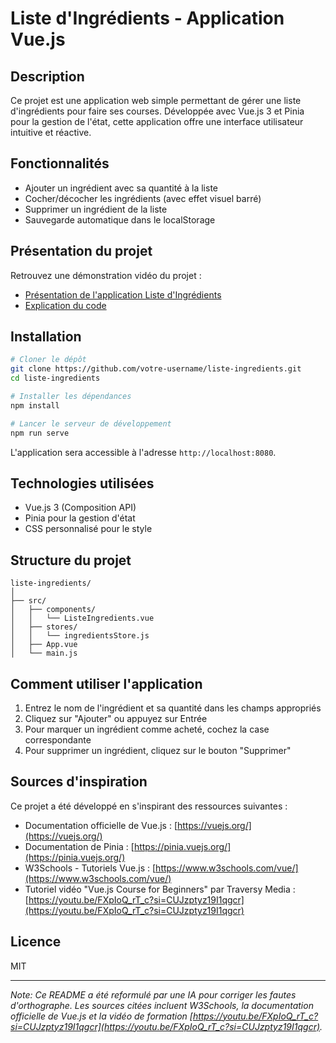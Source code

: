 # Liste d'Ingrédients - Application Vue.js

## Description

Ce projet est une application web simple permettant de gérer une liste d'ingrédients pour faire ses courses. Développée avec Vue.js 3 et Pinia pour la gestion de l'état, cette application offre une interface utilisateur intuitive et réactive.

## Fonctionnalités

- Ajouter un ingrédient avec sa quantité à la liste
- Cocher/décocher les ingrédients (avec effet visuel barré)
- Supprimer un ingrédient de la liste
- Sauvegarde automatique dans le localStorage

## Présentation du projet

Retrouvez une démonstration vidéo du projet :
- [Présentation de l'application Liste d'Ingrédients](https://youtu.be/ld9a0WDdGhs)
- [Explication du code](https://youtu.be/9xiZvhqtJZs)

## Installation

```bash
# Cloner le dépôt
git clone https://github.com/votre-username/liste-ingredients.git
cd liste-ingredients

# Installer les dépendances
npm install

# Lancer le serveur de développement
npm run serve
```

L'application sera accessible à l'adresse `http://localhost:8080`.

## Technologies utilisées

- Vue.js 3 (Composition API)
- Pinia pour la gestion d'état
- CSS personnalisé pour le style

## Structure du projet

```
liste-ingredients/
│
├── src/
│   ├── components/
│   │   └── ListeIngredients.vue
│   ├── stores/
│   │   └── ingredientsStore.js
│   ├── App.vue
│   └── main.js
```

## Comment utiliser l'application

1. Entrez le nom de l'ingrédient et sa quantité dans les champs appropriés
2. Cliquez sur "Ajouter" ou appuyez sur Entrée
3. Pour marquer un ingrédient comme acheté, cochez la case correspondante
4. Pour supprimer un ingrédient, cliquez sur le bouton "Supprimer"

## Sources d'inspiration

Ce projet a été développé en s'inspirant des ressources suivantes :
- Documentation officielle de Vue.js : [https://vuejs.org/](https://vuejs.org/)
- Documentation de Pinia : [https://pinia.vuejs.org/](https://pinia.vuejs.org/)
- W3Schools - Tutoriels Vue.js : [https://www.w3schools.com/vue/](https://www.w3schools.com/vue/)
- Tutoriel vidéo "Vue.js Course for Beginners" par Traversy Media : [https://youtu.be/FXpIoQ_rT_c?si=CUJzptyz19I1qgcr](https://youtu.be/FXpIoQ_rT_c?si=CUJzptyz19I1qgcr)

## Licence

MIT

---

*Note: Ce README a été reformulé par une IA pour corriger les fautes d'orthographe. Les sources citées incluent W3Schools, la documentation officielle de Vue.js et la vidéo de formation [https://youtu.be/FXpIoQ_rT_c?si=CUJzptyz19I1qgcr](https://youtu.be/FXpIoQ_rT_c?si=CUJzptyz19I1qgcr).*
